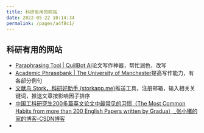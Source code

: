 ```yaml
---
title: 科研有用的网站
date: 2022-05-22 10:14:34
permalink: /pages/a4f8c1/
---
```

## 科研有用的网站

- [Paraphrasing Tool | QuillBot AI](https://quillbot.com/)论文写作神器，帮忙润色，改写
- [Academic Phrasebank | The University of Manchester](https://www.phrasebank.manchester.ac.uk/)提高写作能力，有各部分例句
- [文献鸟 Stork，科研好助手 (storkapp.me)](https://www.storkapp.me/marketing/templates/Stork1/1.php?ref=1003)推送工具，注册邮箱，输入相关关键词，推送文章按影响因子排序
- [中国工科研究生200多篇英文论文中最常见的习惯（The Most Common Habits from more than 200 English Papers written by Gradua）_张小猪的家的博客-CSDN博客](https://blog.csdn.net/weixin_39574469/article/details/124616912)
- 

